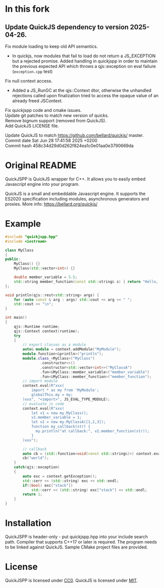 # In this fork

## Update QuickJS dependency to version 2025-04-26. 

Fix module loading to keep old API semantics.
-  In quickjs, now modules that fail to load do not return a JS_EXCEPTION but a
   rejected promise. Added handling in quickjspp in order to maintain the
   previous expected API which throws a qjs::exception on eval failure
   (`exception.cpp` test)

Fix null context access.
 - Added a JS_RunGC at the qjs::Context dtor, otherwise the unhandled rejections
   called upon finalization tried to access the opaque value of an already freed
   JSContext.
 
Fix quickjspp code and cmake issues.  
Update git patches to match new version of quicks.  
Remove bignum support (removed from QuickJS).  
Add QuickJS LICENSE file.  

Update QuickJS to match https://github.com/bellard/quickjs/ master.  
Commit date Sat Jun 28 17:41:58 2025 +0200  
Commit hash 458c34d29d0d262f824ea1c0e01aa0e3790669da  

# Original README
QuickJSPP is QuickJS wrapper for C++. It allows you to easily embed Javascript engine into your program.

QuickJS is a small and embeddable Javascript engine. It supports the ES2020 specification including modules, asynchronous generators and proxies. More info: <https://bellard.org/quickjs/>

# Example
```cpp
#include "quickjspp.hpp"
#include <iostream>

class MyClass
{
public:
    MyClass() {}
    MyClass(std::vector<int>) {}

    double member_variable = 5.5;
    std::string member_function(const std::string& s) { return "Hello, " + s; }
};

void println(qjs::rest<std::string> args) {
    for (auto const & arg : args) std::cout << arg << " ";
    std::cout << "\n";
}

int main()
{
    qjs::Runtime runtime;
    qjs::Context context(runtime);
    try
    {
        // export classes as a module
        auto& module = context.addModule("MyModule");
        module.function<&println>("println");
        module.class_<MyClass>("MyClass")
                .constructor<>()
                .constructor<std::vector<int>>("MyClassA")
                .fun<&MyClass::member_variable>("member_variable")
                .fun<&MyClass::member_function>("member_function");
        // import module
        context.eval(R"xxx(
            import * as my from 'MyModule';
            globalThis.my = my;
        )xxx", "<import>", JS_EVAL_TYPE_MODULE);
        // evaluate js code
        context.eval(R"xxx(
            let v1 = new my.MyClass();
            v1.member_variable = 1;
            let v2 = new my.MyClassA([1,2,3]);
            function my_callback(str) {
              my.println("at callback:", v2.member_function(str));
            }
        )xxx");

        // callback
        auto cb = (std::function<void(const std::string&)>) context.eval("my_callback");
        cb("world");
    }
    catch(qjs::exception)
    {
        auto exc = context.getException();
        std::cerr << (std::string) exc << std::endl;
        if((bool) exc["stack"])
            std::cerr << (std::string) exc["stack"] << std::endl;
        return 1;
    }
}
```

# Installation
QuickJSPP is header-only - put quickjspp.hpp into your include search path.
Compiler that supports C++17 or later is required.
The program needs to be linked against QuickJS.
Sample CMake project files are provided.

# License
QuickJSPP is licensed under [CC0](https://creativecommons.org/publicdomain/zero/1.0/). QuickJS is licensed under [MIT](https://opensource.org/licenses/MIT).
